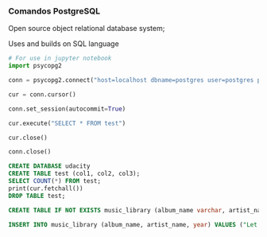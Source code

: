 ### Comandos PostgreSQL

Open source object relational database system;

Uses and builds on SQL language

``` python
# For use in jupyter notebook
import psycopg2

conn = psycopg2.connect("host=localhost dbname=postgres user=postgres password=2020")

cur = conn.cursor()

conn.set_session(autocommit=True)

cur.execute("SELECT * FROM test")

cur.close()

conn.close()
```

``` sql
CREATE DATABASE udacity
CREATE TABLE test (col1, col2, col3);
SELECT COUNT(*) FROM test;
print(cur.fetchall())
DROP TABLE test;

CREATE TABLE IF NOT EXISTS music_library (album_name varchar, artist_name varchar, year int);

INSERT INTO music_library (album_name, artist_name, year) VALUES ("Let It Be", "The Beatles", 1970)
```

``` sql

```